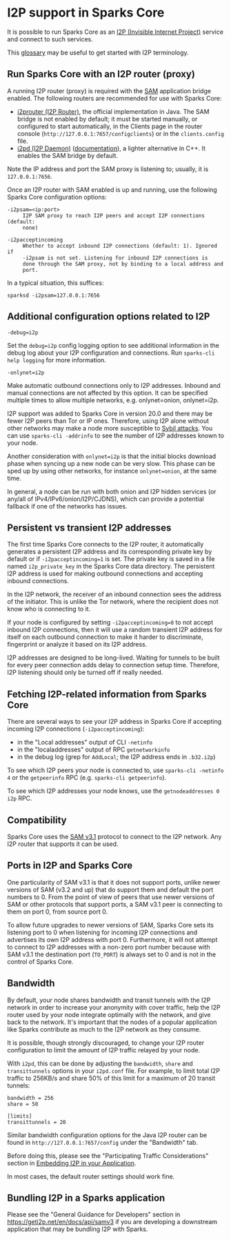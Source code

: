 # I2P support in Sparks Core

It is possible to run Sparks Core as an
[I2P (Invisible Internet Project)](https://en.wikipedia.org/wiki/I2P)
service and connect to such services.

This [glossary](https://geti2p.net/en/about/glossary) may be useful to get
started with I2P terminology.

## Run Sparks Core with an I2P router (proxy)

A running I2P router (proxy) is required with the [SAM](https://geti2p.net/en/docs/api/samv3)
application bridge enabled. The following routers are recommended for use with Sparks Core:

- [i2prouter (I2P Router)](https://geti2p.net), the official implementation in
  Java. The SAM bridge is not enabled by default; it must be started manually,
  or configured to start automatically, in the Clients page in the
  router console (`http://127.0.0.1:7657/configclients`) or in the `clients.config` file.
- [i2pd (I2P Daemon)](https://github.com/PurpleI2P/i2pd)
  ([documentation](https://i2pd.readthedocs.io/en/latest)), a lighter
  alternative in C++. It enables the SAM bridge by default.

Note the IP address and port the SAM proxy is listening to; usually, it is
`127.0.0.1:7656`.

Once an I2P router with SAM enabled is up and running, use the following Sparks
Core configuration options:

```
-i2psam=<ip:port>
     I2P SAM proxy to reach I2P peers and accept I2P connections (default:
     none)

-i2pacceptincoming
     Whether to accept inbound I2P connections (default: 1). Ignored if
     -i2psam is not set. Listening for inbound I2P connections is
     done through the SAM proxy, not by binding to a local address and
     port.
```

In a typical situation, this suffices:

```
sparksd -i2psam=127.0.0.1:7656
```

## Additional configuration options related to I2P

```
-debug=i2p
```

Set the `debug=i2p` config logging option to see additional information in the
debug log about your I2P configuration and connections. Run `sparks-cli help
logging` for more information.

```
-onlynet=i2p
```

Make automatic outbound connections only to I2P addresses. Inbound and manual
connections are not affected by this option. It can be specified multiple times
to allow multiple networks, e.g. onlynet=onion, onlynet=i2p.

I2P support was added to Sparks Core in version 20.0 and there may be fewer I2P
peers than Tor or IP ones. Therefore, using I2P alone without other networks may
make a node more susceptible to [Sybil
attacks](https://en.bitcoin.it/wiki/Weaknesses#Sybil_attack). You can use
`sparks-cli -addrinfo` to see the number of I2P addresses known to your node.

Another consideration with `onlynet=i2p` is that the initial blocks download
phase when syncing up a new node can be very slow. This phase can be sped up by
using other networks, for instance `onlynet=onion`, at the same time.

In general, a node can be run with both onion and I2P hidden services (or
any/all of IPv4/IPv6/onion/I2P/CJDNS), which can provide a potential fallback if
one of the networks has issues.

## Persistent vs transient I2P addresses

The first time Sparks Core connects to the I2P router, it automatically
generates a persistent I2P address and its corresponding private key by default
or if `-i2pacceptincoming=1` is set.  The private key is saved in a file named
`i2p_private_key` in the Sparks Core data directory.  The persistent I2P
address is used for making outbound connections and accepting inbound
connections.

In the I2P network, the receiver of an inbound connection sees the address of
the initiator.  This is unlike the Tor network, where the recipient does not
know who is connecting to it.

If your node is configured by setting `-i2pacceptincoming=0` to not accept
inbound I2P connections, then it will use a random transient I2P address for
itself on each outbound connection to make it harder to discriminate,
fingerprint or analyze it based on its I2P address.

I2P addresses are designed to be long-lived.  Waiting for tunnels to be built
for every peer connection adds delay to connection setup time.  Therefore, I2P
listening should only be turned off if really needed.

## Fetching I2P-related information from Sparks Core

There are several ways to see your I2P address in Sparks Core if accepting
incoming I2P connections (`-i2pacceptincoming`):
- in the "Local addresses" output of CLI `-netinfo`
- in the "localaddresses" output of RPC `getnetworkinfo`
- in the debug log (grep for `AddLocal`; the I2P address ends in `.b32.i2p`)

To see which I2P peers your node is connected to, use `sparks-cli -netinfo 4`
or the `getpeerinfo` RPC (e.g. `sparks-cli getpeerinfo`).

To see which I2P addresses your node knows, use the `getnodeaddresses 0 i2p`
RPC.

## Compatibility

Sparks Core uses the [SAM v3.1](https://geti2p.net/en/docs/api/samv3) protocol
to connect to the I2P network. Any I2P router that supports it can be used.

## Ports in I2P and Sparks Core

One particularity of SAM v3.1 is that it does not support ports,
unlike newer versions of SAM (v3.2 and up) that do support them and default the
port numbers to 0. From the point of view of peers that use newer versions of
SAM or other protocols that support ports, a SAM v3.1 peer is connecting to them
on port 0, from source port 0.

To allow future upgrades to newer versions of SAM, Sparks Core sets its
listening port to 0 when listening for incoming I2P connections and advertises
its own I2P address with port 0. Furthermore, it will not attempt to connect to
I2P addresses with a non-zero port number because with SAM v3.1 the destination
port (`TO_PORT`) is always set to 0 and is not in the control of Sparks Core.

## Bandwidth

By default, your node shares bandwidth and transit tunnels with the I2P network
in order to increase your anonymity with cover traffic, help the I2P router used
by your node integrate optimally with the network, and give back to the network.
It's important that the nodes of a popular application like Sparks contribute
as much to the I2P network as they consume.

It is possible, though strongly discouraged, to change your I2P router
configuration to limit the amount of I2P traffic relayed by your node.

With `i2pd`, this can be done by adjusting the `bandwidth`, `share` and
`transittunnels` options in your `i2pd.conf` file. For example, to limit total
I2P traffic to 256KB/s and share 50% of this limit for a maximum of 20 transit
tunnels:

```
bandwidth = 256
share = 50

[limits]
transittunnels = 20
```

Similar bandwidth configuration options for the Java I2P router can be found in
`http://127.0.0.1:7657/config` under the "Bandwidth" tab.

Before doing this, please see the "Participating Traffic Considerations" section
in [Embedding I2P in your Application](https://geti2p.net/en/docs/applications/embedding).

In most cases, the default router settings should work fine.

## Bundling I2P in a Sparks application

Please see the "General Guidance for Developers" section in https://geti2p.net/en/docs/api/samv3
if you are developing a downstream application that may be bundling I2P with Sparks.
